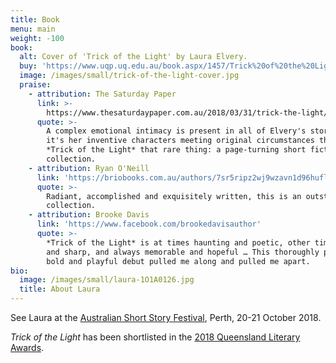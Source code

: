 ```yaml
---
title: Book
menu: main
weight: -100
book:
  alt: Cover of 'Trick of the Light' by Laura Elvery.
  buy: 'https://www.uqp.uq.edu.au/book.aspx/1457/Trick%20of%20the%20Light'
  image: /images/small/trick-of-the-light-cover.jpg
  praise:
    - attribution: The Saturday Paper
      link: >-
        https://www.thesaturdaypaper.com.au/2018/03/31/trick-the-light/15218100005975
      quote: >-
        A complex emotional intimacy is present in all of Elvery's stories, but
        it's her inventive characters meeting original circumstances that makes
        *Trick of the Light* that rare thing: a page-turning short fiction
        collection.
    - attribution: Ryan O'Neill
      link: 'https://briobooks.com.au/authors/7sr5ripz2wj9wzavn1d96huflcnpl7'
      quote: >-
        Radiant, accomplished and exquisitely written, this is an outstanding
        collection.
    - attribution: Brooke Davis
      link: 'https://www.facebook.com/brookedavisauthor'
      quote: >-
        *Trick of the Light* is at times haunting and poetic, other times bright
        and sharp, and always memorable and hopeful … This thoroughly profound,
        bold and playful debut pulled me along and pulled me apart.
bio:
  image: /images/small/laura-1O1A0126.jpg
  title: About Laura
---
```


See Laura at the [Australian Short Story Festival](https://australianshortstoryfestival.com/), Perth, 20-21 October 2018.

_Trick of the Light_ has been shortlisted in the [2018 Queensland Literary Awards](http://www.qldliteraryawards.org.au/about/2018-shortlists).
